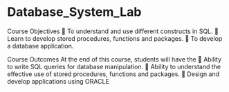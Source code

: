 # Database_System_Lab

Course Objectives
 To understand and use different constructs in SQL.
 Learn to develop stored procedures, functions and packages.
 To develop a database application.


Course Outcomes
At the end of this course, students will have the
 Ability to write SQL queries for database manipulation.
 Ability to understand the effective use of stored procedures, functions and packages.
 Design and develop applications using ORACLE
